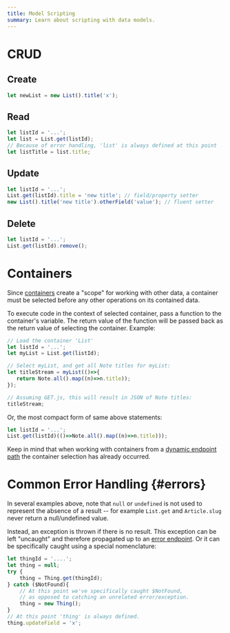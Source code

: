```yaml
---
title: Model Scripting
summary: Learn about scripting with data models.
---
```


# CRUD

## Create

```javascript
let newList = new List().title('x');
```

## Read

```javascript
let listId = '...';
let list = List.get(listId);
// Because of error handling, 'list' is always defined at this point
let listTitle = list.title;
```

## Update

```javascript
let listId = '...';
List.get(listId).title = 'new title'; // field/property setter
new List().title('new title').otherField('value'); // fluent setter
```

## Delete

```javascript
let listId = '...';
List.get(listId).remove();
```
        
# Containers

Since [containers](/🗄/Article/models/containers.md) create a "scope" for
working with other data, a container must be selected
before any other operations on its contained data.

To execute code in the context of selected container, pass a function
to the container's variable.  The return value of the function
will be passed back as the return value of selecting the container.
Example:

```javascript
// Load the container 'List'
let listId = '...';
let myList = List.get(listId);

// Select myList, and get all Note titles for myList:
let titleStream = myList(()=>{
   return Note.all().map((n)=>n.title));
});

// Assuming GET.js, this will result in JSON of Note titles:
titleStream;
```

Or, the most compact form of same above statements:

```javascript
let listId = '...';
List.get(listId)(()=>Note.all().map((n)=>n.title)));
```

Keep in mind that when working with containers from a
[dynamic endpoint path](/🗄/Article/endpoints/dynamic.md)
the container selection has already occurred.

# Common Error Handling {#errors}

In several examples above, note that `null` or `undefined`
is not used to represent the absence of a result -- for example `List.get` and
`Article.slug` never return a null/undefined value.

Instead, an exception is thrown if there is no result.  This exception can be left "uncaught"
and therefore propagated up to an [error endpoint](/🗄/Article/endpoints/errors.md).
Or it can be specifically caught using a special nomenclature:

```javascript
let thingId = '....';
let thing = null;
try {
    thing = Thing.get(thingId);
} catch ($NotFound){
    // At this point we've specifically caught $NotFound,
    // as opposed to catching an unrelated error/exception.
    thing = new Thing();
}
// At this point 'thing' is always defined.
thing.updateField = 'x';
```
